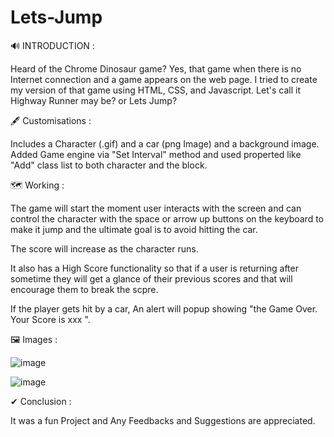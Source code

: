 # Lets-Jump

 🔊 INTRODUCTION : 
 
Heard of the Chrome Dinosaur game? Yes, that game when there is no Internet connection and a game appears on the web page. I tried to create my version of that game using HTML, CSS, and Javascript. Let's call it Highway Runner may be? or Lets Jump?

🖋 Customisations :

Includes a Character (.gif) and a car (png Image) and a background image.
Added Game engine via "Set Interval" method and used properted like "Add" class list to both character and the block.

🗺 Working : 

The game will start the moment user interacts with the screen and can control the character with the space or arrow up buttons on the keyboard to make it jump and the ultimate goal is to avoid hitting the car.

The score will increase as the character runs.

It also has a High Score functionality so that if a user is returning after sometime they will get a glance of their previous scores and that will encourage them to break the scpre. 

If the player gets hit by a car, An alert will popup showing "the Game Over. Your Score is xxx ".

🖼 Images : 

![image](https://user-images.githubusercontent.com/125473833/227919267-1957806f-cae6-46f2-87e9-7894e6519a38.png)

![image](https://user-images.githubusercontent.com/125473833/227919301-d5f8e6e2-d44a-46ca-b364-d36078283c00.png)




✔ Conclusion : 

It was a fun Project and Any Feedbacks and Suggestions are appreciated. 
